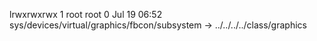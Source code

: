 lrwxrwxrwx 1 root root 0 Jul 19 06:52 sys/devices/virtual/graphics/fbcon/subsystem -> ../../../../class/graphics
